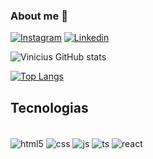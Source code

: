 ### About me 🚀

[![Instagram](https://img.shields.io/badge/Instagram-E4405F?style=for-the-badge&logo=instagram&logoColor=white)](https://www.instagram.com/vinicius.ps_)
[![Linkedin](https://img.shields.io/badge/LinkedIn-0077B5?style=for-the-badge&logo=linkedin&logoColor=white)](https://www.linkedin.com/in/vinicius-pinheiro-s%C3%A1tiro-a7b24730b/)

![Vinicius GitHub stats](https://github-readme-stats.vercel.app/api?username=Viniciusspss&show_icons=true&theme=tokyonight)

[![Top Langs](https://github-readme-stats.vercel.app/api/top-langs/?username=Viniciusspss&layout=donut)](https://github.com/Viniciusspss/github-readme-stats)

## Tecnologias

<div style="display: inline_block"><br/>
    <img align="center" alt="html5" src="https://img.shields.io/badge/HTML5-E34F26?style=for-the-badge&logo=html5&logoColor=white">
    <img align="center" alt="css" src="https://img.shields.io/badge/CSS3-1572B6?style=for-the-badge&logo=css3&logoColor=white">
    <img align="center" alt="js" src="https://img.shields.io/badge/JavaScript-F7DF1E?style=for-the-badge&logo=javascript&logoColor=black">
    <img align="center" alt="ts" src="https://img.shields.io/badge/TypeScript-20232A?style=for-the-badge&logo=typescript&logoColor=61DAFB">
    <img align="center" alt="react" src="https://img.shields.io/badge/React-20232A?style=for-the-badge&logo=react&logoColor=61DAFB">
</div><br/>
